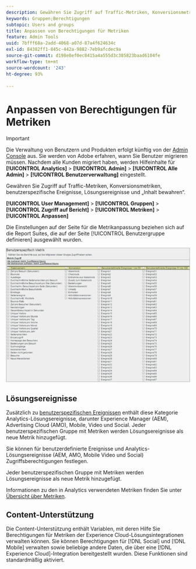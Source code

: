 ```yaml
---
description: Gewähren Sie Zugriff auf Traffic-Metriken, Konversionsmetriken, benutzerspezifische Ereignisse, Lösungsereignisse und Content-Unterstützung.
keywords: Gruppen;Berechtigungen
subtopic: Users and groups
title: Anpassen von Berechtigungen für Metriken
feature: Admin Tools
uuid: 7bfff68a-2add-4068-a07d-87a4f624634c
exl-id: 84382ff1-845c-442a-9882-7eb9afcdec9a
source-git-commit: d198e8ef0ec8415a4a555d3c385823baad6104fe
workflow-type: tm+mt
source-wordcount: '243'
ht-degree: 93%

---
```


# Anpassen von Berechtigungen für Metriken

>[!IMPORTANT]
>
>Die Verwaltung von Benutzern und Produkten erfolgt künftig von der [Admin Console](https://helpx.adobe.com/de/enterprise/using/admin-console.html) aus. Sie werden von Adobe erfahren, wann Sie Benutzer migrieren müssen. Nachdem alle Kunden migriert haben, werden Hilfeinhalte für **[!UICONTROL Analytics]** > **[!UICONTROL Admin]** > **[!UICONTROL Alle Admin]** > **[!UICONTROL Benutzerverwaltung]** eingestellt.

Gewähren Sie Zugriff auf Traffic-Metriken, Konversionsmetriken, benutzerspezifische Ereignisse, Lösungsereignisse und „Inhalt bewahren“.

**[!UICONTROL User Management]** > **[!UICONTROL Gruppen]** > **[!UICONTROL Zugriff auf Bericht]** > **[!UICONTROL Metriken]** > **[!UICONTROL Anpassen]**

Die Einstellungen auf der Seite für die Metrikanpassung beziehen sich auf die Report Suites, die auf der Seite [!UICONTROL Benutzergruppe definieren] ausgewählt wurden.

![](assets/customize-metrics.png)

## Lösungsereignisse

Zusätzlich zu [benutzerspezifischen Ereignissen](https://docs.adobe.com/content/help/de-DE/analytics/implementation/vars/page-vars/events/event-serialization.html) enthält diese Kategorie Analytics-Lösungsereignisse, darunter Experience Manager (AEM), Advertising Cloud (AMO), Mobile, Video und Social. Jeder benutzerspezifischen Gruppe mit Metriken werden Lösungsereignisse als neue Metrik hinzugefügt.

Sie können für benutzerdefinierte Ereignisse und Analytics-Lösungsereignisse (AEM, AMO, Mobile Video und Social) Zugriffsberechtigungen festlegen.

Jeder benutzerspezifischen Gruppe mit Metriken werden Lösungsereignisse als neue Metrik hinzugefügt.

Informationen zu den in Analytics verwendeten Metriken finden Sie unter [Übersicht über Metriken](/help/components/metrics/overview.md).

## Content-Unterstützung

Die Content-Unterstützung enthält Variablen, mit deren Hilfe Sie Berechtigungen für Metriken der Experience Cloud-Lösungsintegrationen verwalten können. Sie können Berechtigungen für [!DNL Social] und [!DNL Mobile] verwalten sowie beliebige andere Daten, die über eine [!DNL Experience Cloud]-Integration bereitgestellt wurden. Diese Funktionen sind standardmäßig aktiviert.
